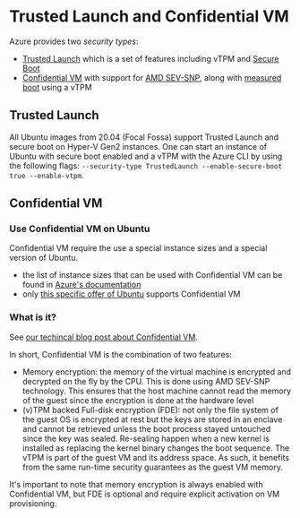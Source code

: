 # Trusted Launch and Confidential VM

Azure provides two *security types*:

* [Trusted Launch](https://docs.microsoft.com/en-us/azure/virtual-machines/trusted-launch) which is a set of features including vTPM and [Secure Boot](https://wiki.ubuntu.com/UEFI/SecureBoot)
* [Confidential VM](https://docs.microsoft.com/en-us/azure/confidential-computing/confidential-vm-overview) with support for [AMD SEV-SNP](https://www.amd.com/system/files/TechDocs/SEV-SNP-strengthening-vm-isolation-with-integrity-protection-and-more.pdf), along with [measured boot](https://docs.microsoft.com/en-us/azure/security/fundamentals/measured-boot-host-attestation) using a vTPM

## Trusted Launch

All Ubuntu images from 20.04 (Focal Fossa) support Trusted Launch and secure boot on Hyper-V Gen2 instances. One can start an instance of Ubuntu with secure boot enabled and a vTPM with the Azure CLI by using the following flags: `--security-type TrustedLaunch --enable-secure-boot true --enable-vtpm`.

##  Confidential VM

### Use Confidential VM on Ubuntu

Confidential VM require the use a special instance sizes and a special version of Ubuntu.

* the list of instance sizes that can be used with Confidential VM can be found in [Azure's documentation](https://docs.microsoft.com/en-us/azure/confidential-computing/confidential-vm-overview)
* only [this specific offer of Ubuntu](https://azuremarketplace.microsoft.com/en-gb/marketplace/apps/canonical.0001-com-ubuntu-confidential-vm-focal) supports Confidential VM

### What is it?

See [our techincal blog post about Confidential VM](https://canonical.com/blog/lets-get-confidential-canonical-ubuntu-confidential-vms-are-now-generally-available-on-microsoft-azure).

In short, Confidential VM is the combination of two features:

* Memory encryption: the memory of the virtual machine is encrypted and decrypted on the fly by the CPU. This is done using AMD SEV-SNP technology. This ensures that the host machine cannot read the memory of the guest since the encryption is done at the hardware level
* (v)TPM backed Full-disk encryption (FDE): not only the file system of the guest OS is encrypted at rest but the keys are stored in an enclave and cannot be retrieved unless the boot process stayed untouched since the key was sealed. Re-sealing happen when a new kernel is installed as replacing the kernel binary changes the boot sequence. The vTPM is part of the guest VM and its address space. As such, it benefits from the same run-time security guarantees as the guest VM memory.

It's important to note that memory encryption is always enabled with Confidential VM, but FDE is optional and require explicit activation on VM provisioning.
